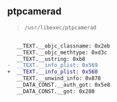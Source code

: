 ## ptpcamerad

> `/usr/libexec/ptpcamerad`

```diff

   __TEXT.__objc_classname: 0x2eb
   __TEXT.__objc_methtype: 0xd3c
   __TEXT.__ustring: 0xb8
-  __TEXT.__info_plist: 0x569
+  __TEXT.__info_plist: 0x560
   __TEXT.__unwind_info: 0x878
   __DATA_CONST.__auth_got: 0x5e8
   __DATA_CONST.__got: 0x280

```

